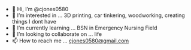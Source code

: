 - 👋 Hi, I’m @cjones0580
- 👀 I’m interested in ... 3D printing, car tinkering, woodworking, creating things I dont have
- 🌱 I’m currently learning ... BSN in Emergency Nursing Field
- 💞️ I’m looking to collaborate on ... life
- 📫 How to reach me ... cjones0580@gmail.com

<!---
cjones0580/cjones0580 is a ✨ special ✨ repository because its `README.md` (this file) appears on your GitHub profile.
You can click the Preview link to take a look at your changes.
--->
